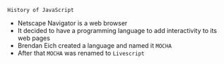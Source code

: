 `History of JavaScript`
- Netscape Navigator is a web browser
- It decided to have a programming language to add interactivity to its web pages
- Brendan Eich created a language and named it `MOCHA`
- After that `MOCHA` was renamed to `Livescript`